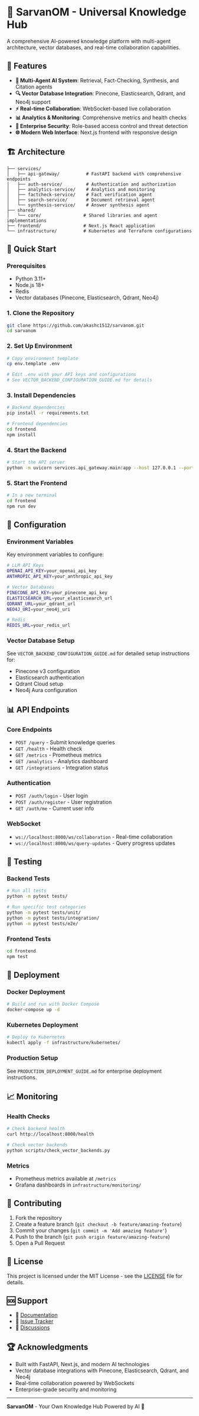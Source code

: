 # 🚀 SarvanOM - Universal Knowledge Hub

A comprehensive AI-powered knowledge platform with multi-agent architecture, vector databases, and real-time collaboration capabilities.

## 🌟 Features

- **🤖 Multi-Agent AI System**: Retrieval, Fact-Checking, Synthesis, and Citation agents
- **🔍 Vector Database Integration**: Pinecone, Elasticsearch, Qdrant, and Neo4j support
- **⚡ Real-time Collaboration**: WebSocket-based live collaboration
- **📊 Analytics & Monitoring**: Comprehensive metrics and health checks
- **🔐 Enterprise Security**: Role-based access control and threat detection
- **🌐 Modern Web Interface**: Next.js frontend with responsive design

## 🏗️ Architecture

```
├── services/
│   ├── api-gateway/          # FastAPI backend with comprehensive endpoints
│   ├── auth-service/         # Authentication and authorization
│   ├── analytics-service/    # Analytics and monitoring
│   ├── factcheck-service/    # Fact verification agent
│   ├── search-service/       # Document retrieval agent
│   └── synthesis-service/    # Answer synthesis agent
├── shared/
│   └── core/                # Shared libraries and agent implementations
├── frontend/                # Next.js React application
└── infrastructure/          # Kubernetes and Terraform configurations
```

## 🚀 Quick Start

### Prerequisites

- Python 3.11+
- Node.js 18+
- Redis
- Vector databases (Pinecone, Elasticsearch, Qdrant, Neo4j)

### 1. Clone the Repository

```bash
git clone https://github.com/akashc1512/sarvanom.git
cd sarvanom
```

### 2. Set Up Environment

```bash
# Copy environment template
cp env.template .env

# Edit .env with your API keys and configurations
# See VECTOR_BACKEND_CONFIGURATION_GUIDE.md for details
```

### 3. Install Dependencies

```bash
# Backend dependencies
pip install -r requirements.txt

# Frontend dependencies
cd frontend
npm install
```

### 4. Start the Backend

```bash
# Start the API server
python -m uvicorn services.api_gateway.main:app --host 127.0.0.1 --port 8000
```

### 5. Start the Frontend

```bash
# In a new terminal
cd frontend
npm run dev
```

## 🔧 Configuration

### Environment Variables

Key environment variables to configure:

```bash
# LLM API Keys
OPENAI_API_KEY=your_openai_api_key
ANTHROPIC_API_KEY=your_anthropic_api_key

# Vector Databases
PINECONE_API_KEY=your_pinecone_api_key
ELASTICSEARCH_URL=your_elasticsearch_url
QDRANT_URL=your_qdrant_url
NEO4J_URI=your_neo4j_uri

# Redis
REDIS_URL=your_redis_url
```

### Vector Database Setup

See `VECTOR_BACKEND_CONFIGURATION_GUIDE.md` for detailed setup instructions for:
- Pinecone v3 configuration
- Elasticsearch authentication
- Qdrant Cloud setup
- Neo4j Aura configuration

## 📊 API Endpoints

### Core Endpoints

- `POST /query` - Submit knowledge queries
- `GET /health` - Health check
- `GET /metrics` - Prometheus metrics
- `GET /analytics` - Analytics dashboard
- `GET /integrations` - Integration status

### Authentication

- `POST /auth/login` - User login
- `POST /auth/register` - User registration
- `GET /auth/me` - Current user info

### WebSocket

- `ws://localhost:8000/ws/collaboration` - Real-time collaboration
- `ws://localhost:8000/ws/query-updates` - Query progress updates

## 🧪 Testing

### Backend Tests

```bash
# Run all tests
python -m pytest tests/

# Run specific test categories
python -m pytest tests/unit/
python -m pytest tests/integration/
python -m pytest tests/e2e/
```

### Frontend Tests

```bash
cd frontend
npm test
```

## 🚀 Deployment

### Docker Deployment

```bash
# Build and run with Docker Compose
docker-compose up -d
```

### Kubernetes Deployment

```bash
# Deploy to Kubernetes
kubectl apply -f infrastructure/kubernetes/
```

### Production Setup

See `PRODUCTION_DEPLOYMENT_GUIDE.md` for enterprise deployment instructions.

## 📈 Monitoring

### Health Checks

```bash
# Check backend health
curl http://localhost:8000/health

# Check vector backends
python scripts/check_vector_backends.py
```

### Metrics

- Prometheus metrics available at `/metrics`
- Grafana dashboards in `infrastructure/monitoring/`

## 🤝 Contributing

1. Fork the repository
2. Create a feature branch (`git checkout -b feature/amazing-feature`)
3. Commit your changes (`git commit -m 'Add amazing feature'`)
4. Push to the branch (`git push origin feature/amazing-feature`)
5. Open a Pull Request

## 📄 License

This project is licensed under the MIT License - see the [LICENSE](LICENSE) file for details.

## 🆘 Support

- 📖 [Documentation](docs/)
- 🐛 [Issue Tracker](https://github.com/akashc1512/sarvanom/issues)
- 💬 [Discussions](https://github.com/akashc1512/sarvanom/discussions)

## 🏆 Acknowledgments

- Built with FastAPI, Next.js, and modern AI technologies
- Vector database integrations with Pinecone, Elasticsearch, Qdrant, and Neo4j
- Real-time collaboration powered by WebSockets
- Enterprise-grade security and monitoring

---

**SarvanOM** - Your Own Knowledge Hub Powered by AI 🚀

